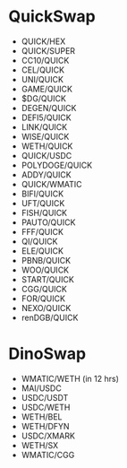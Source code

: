 # QuickSwap

* QUICK/HEX
* QUICK/SUPER
* CC10/QUICK
* CEL/QUICK
* UNI/QUICK
* GAME/QUICK
* $DG/QUICK
* DEGEN/QUICK
* DEFI5/QUICK
* LINK/QUICK
* WISE/QUICK
* WETH/QUICK
* QUICK/USDC
* POLYDOGE/QUICK
* ADDY/QUICK
* QUICK/WMATIC
* BIFI/QUICK
* UFT/QUICK
* FISH/QUICK
* PAUTO/QUICK
* FFF/QUICK
* QI/QUICK
* ELE/QUICK
* PBNB/QUICK
* WOO/QUICK
* START/QUICK
* CGG/QUICK
* FOR/QUICK
* NEXO/QUICK
* renDGB/QUICK

# DinoSwap

* WMATIC/WETH (in 12 hrs)
* MAI/USDC
* USDC/USDT
* USDC/WETH
* WETH/BEL
* WETH/DFYN
* USDC/XMARK
* WETH/SX
* WMATIC/CGG
